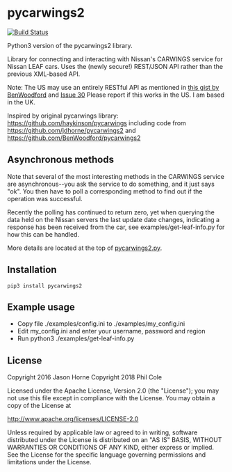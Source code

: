 # pycarwings2

[![Build Status](https://travis-ci.com/filcole/pycarwings2.svg?branch=master)](https://travis-ci.com/filcole/pycarwings2)

Python3 version of the pycarwings2 library.

Library for connecting and interacting with Nissan's CARWINGS service for Nissan LEAF cars.
Uses the (newly secure!) REST/JSON API rather than the previous XML-based API.

Note: The US may use an entirely RESTful API as mentioned in [this gist by BenWoodford](https://gist.github.com/BenWoodford/141ca350445e994e69a70aabfb6db942) and [Issue 30](https://github.com/jdhorne/pycarwings2/issues/30)  Please report if this works in the US.  I am based in the UK.

Inspired by original pycarwings library: https://github.com/haykinson/pycarwings including code from https://github.com/jdhorne/pycarwings2 and https://github.com/BenWoodford/pycarwings2

## Asynchronous methods

Note that several of the most interesting methods in the CARWINGS service are
asynchronous--you ask the service to do something, and it just says "ok". You then
have to poll a corresponding method to find out if the operation was successful.

Recently the polling has continued to return zero, yet when querying the data
held on the Nissan servers the last update date changes, indicating a response
has been received from the car, see examples/get-leaf-info.py for how this can
be handled.

More details are located at the top of [pycarwings2.py](https://github.com/filcole/pycarwings2/blob/HomeAssistant/pycarwings2/pycarwings2.py).

## Installation

    pip3 install pycarwings2

## Example usage

* Copy file ./examples/config.ini to ./examples/my_config.ini
* Edit my_config.ini and enter your username, password and region
* Run python3 ./examples/get-leaf-info.py

## License

Copyright 2016 Jason Horne
Copyright 2018 Phil Cole

Licensed under the Apache License, Version 2.0 (the "License");
you may not use this file except in compliance with the License.
You may obtain a copy of the License at

http://www.apache.org/licenses/LICENSE-2.0

Unless required by applicable law or agreed to in writing, software
distributed under the License is distributed on an "AS IS" BASIS,
WITHOUT WARRANTIES OR CONDITIONS OF ANY KIND, either express or implied.
See the License for the specific language governing permissions and
limitations under the License.
